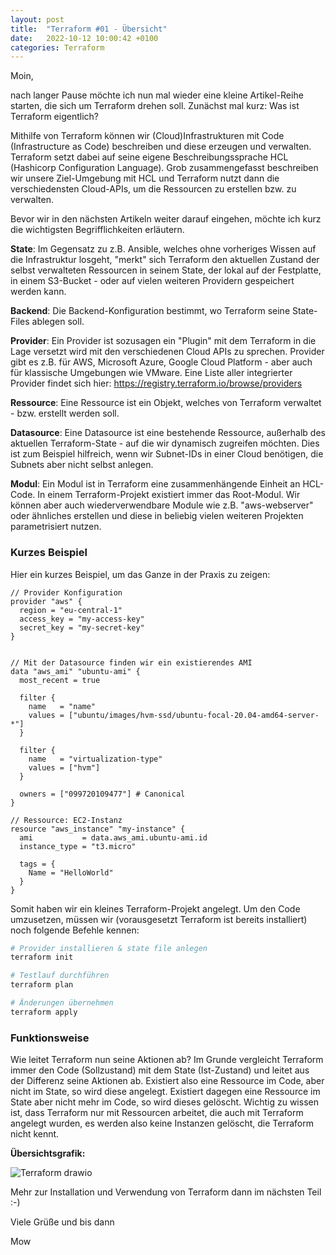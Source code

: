 ```yaml
---
layout: post
title:  "Terraform #01 - Übersicht"
date:   2022-10-12 10:00:42 +0100
categories: Terraform
---
```


Moin,

nach langer Pause möchte ich nun mal wieder eine kleine Artikel-Reihe starten, die sich um Terraform drehen soll. Zunächst mal kurz: Was ist Terraform eigentlich?

Mithilfe von Terraform können wir (Cloud)Infrastrukturen mit Code (Infrastructure as Code) beschreiben und diese erzeugen und verwalten. Terraform setzt dabei auf seine eigene Beschreibungssprache HCL (Hashicorp Configuration Language). Grob zusammengefasst beschreiben wir unsere Ziel-Umgebung mit HCL und Terraform nutzt dann die verschiedensten Cloud-APIs, um die Ressourcen zu erstellen bzw. zu verwalten.

Bevor wir in den nächsten Artikeln weiter darauf eingehen, möchte ich kurz die wichtigsten Begrifflichkeiten erläutern.

<!-- excerpt-end -->

**State**: 
Im Gegensatz zu z.B. Ansible, welches ohne vorheriges Wissen auf die Infrastruktur losgeht, "merkt" sich Terraform den aktuellen Zustand der selbst verwalteten Ressourcen in seinem State, der lokal auf der Festplatte, in einem S3-Bucket - oder auf vielen weiteren Providern gespeichert werden kann.

**Backend**:
Die Backend-Konfiguration bestimmt, wo Terraform seine State-Files ablegen soll.

**Provider**:
Ein Provider ist sozusagen ein "Plugin" mit dem Terraform in die Lage versetzt wird mit den verschiedenen Cloud APIs zu sprechen. Provider gibt es z.B. für AWS, Microsoft Azure, Google Cloud Platform - aber auch für klassische Umgebungen wie VMware. Eine Liste aller integrierter Provider findet sich hier:
https://registry.terraform.io/browse/providers

**Ressource**:
Eine Ressource ist ein Objekt, welches von Terraform verwaltet - bzw. erstellt werden soll. 

**Datasource**:
Eine Datasource ist eine bestehende Ressource, außerhalb des aktuellen Terraform-State - auf die wir dynamisch zugreifen möchten. Dies ist zum Beispiel hilfreich, wenn wir Subnet-IDs in einer Cloud benötigen, die Subnets aber nicht selbst anlegen. 

**Modul**:
Ein Modul ist in Terraform eine zusammenhängende Einheit an HCL-Code. In einem Terraform-Projekt existiert immer das Root-Modul. Wir können aber auch wiederverwendbare Module wie z.B. "aws-webserver" oder ähnliches erstellen und diese in beliebig vielen weiteren Projekten parametrisiert nutzen.

### Kurzes Beispiel
Hier ein kurzes Beispiel, um das Ganze in der Praxis zu zeigen:

```HCL
// Provider Konfiguration
provider "aws" {
  region = "eu-central-1"
  access_key = "my-access-key"
  secret_key = "my-secret-key"
}


// Mit der Datasource finden wir ein existierendes AMI
data "aws_ami" "ubuntu-ami" {
  most_recent = true

  filter {
    name   = "name"
    values = ["ubuntu/images/hvm-ssd/ubuntu-focal-20.04-amd64-server-*"]
  }

  filter {
    name   = "virtualization-type"
    values = ["hvm"]
  }

  owners = ["099720109477"] # Canonical
}

// Ressource: EC2-Instanz
resource "aws_instance" "my-instance" {
  ami           = data.aws_ami.ubuntu-ami.id
  instance_type = "t3.micro"

  tags = {
    Name = "HelloWorld"
  }
}
```

Somit haben wir ein kleines Terraform-Projekt angelegt. Um den Code umzusetzen, müssen wir (vorausgesetzt Terraform ist bereits installiert) noch folgende Befehle kennen:

```bash
# Provider installieren & state file anlegen
terraform init
```
```bash
# Testlauf durchführen 
terraform plan
```
```bash
# Änderungen übernehmen
terraform apply
```

### Funktionsweise

Wie leitet Terraform nun seine Aktionen ab? Im Grunde vergleicht Terraform immer den Code (Sollzustand) mit dem State (Ist-Zustand) und leitet aus der Differenz seine Aktionen ab. Existiert also eine Ressource im Code, aber nicht im State, so wird diese angelegt. Existiert dagegen eine Ressource im State aber nicht mehr im Code, so wird dieses gelöscht. Wichtig zu wissen ist, dass Terraform nur mit Ressourcen arbeitet, die auch mit Terraform angelegt wurden, es werden also keine Instanzen gelöscht, die Terraform nicht kennt.

**Übersichtsgrafik:**

![Terraform drawio](https://user-images.githubusercontent.com/68634232/195308463-d3d56d76-98be-4504-a013-6010f947a3b8.png)


Mehr zur Installation und Verwendung von Terraform dann im nächsten Teil :-)

Viele Grüße und bis dann

Mow
